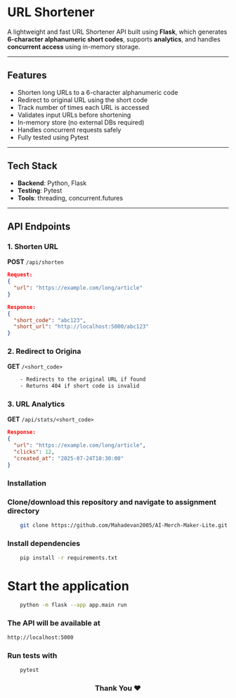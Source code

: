 # URL Shortener

A lightweight and fast URL Shortener API built using **Flask**, which generates **6-character alphanumeric short codes**, supports **analytics**, and handles **concurrent access** using in-memory storage.

---

## Features

- Shorten long URLs to a 6-character alphanumeric code
- Redirect to original URL using the short code
- Track number of times each URL is accessed
- Validates input URLs before shortening
- In-memory store (no external DBs required)
- Handles concurrent requests safely
- Fully tested using Pytest

---

## Tech Stack

- **Backend**: Python, Flask
- **Testing**: Pytest
- **Tools**: threading, concurrent.futures

---

## API Endpoints

### 1. Shorten URL  
**POST** `/api/shorten`  
```json
Request:
{
  "url": "https://example.com/long/article"
}

Response:
{
  "short_code": "abc123",
  "short_url": "http://localhost:5000/abc123"
}
```

### 2. Redirect to Origina
**GET** `/<short_code>`
```bash
    - Redirects to the original URL if found
    - Returns 404 if short code is invalid
```

### 3. URL Analytics
**GET** `/api/stats/<short_code>`  
```json
Response:
{
  "url": "https://example.com/long/article",
  "clicks": 12,
  "created_at": "2025-07-24T10:30:00"
}
```


### Installation

### Clone/download this repository and navigate to assignment directory
```bash
    git clone https://github.com/Mahadevan2005/AI-Merch-Maker-Lite.git
```

### Install dependencies
```bash
    pip install -r requirements.txt
```

# Start the application
```bash
    python -m flask --app app.main run
```

### The API will be available at 
``` bash 
http://localhost:5000
```

### Run tests with
```bash
    pytest
```

<h3 align="center">
Thank You ❤️
</h3>